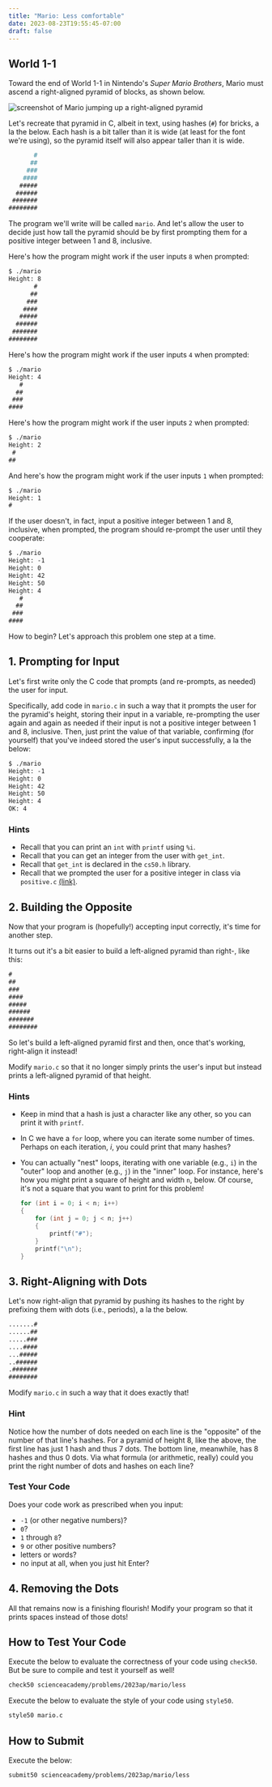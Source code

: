 ```yaml
---
title: "Mario: Less comfortable"
date: 2023-08-23T19:55:45-07:00
draft: false
---
```

<!--more-->

## World 1-1

Toward the end of World 1-1 in Nintendo's _Super Mario Brothers_, Mario must ascend a right-aligned pyramid of blocks, as shown below.

![screenshot of Mario jumping up a right-aligned pyramid](/web/pyramid.png)

Let's recreate that pyramid in C, albeit in text, using hashes (`#`) for bricks, a la the below. Each hash is a bit taller than it is wide (at least for the font we're using), so the pyramid itself will also appear taller than it is wide.

```md
       #
      ##
     ###
    ####
   #####
  ######
 #######
########
```

The program we'll write will be called `mario`. And let's allow the user to decide just how tall the pyramid should be by first prompting them for a positive integer between 1 and 8, inclusive.

Here's how the program might work if the user inputs `8` when prompted:

```md
$ ./mario
Height: 8
       #
      ##
     ###
    ####
   #####
  ######
 #######
########
```

Here's how the program might work if the user inputs `4` when prompted:

```md
$ ./mario
Height: 4
   #
  ##
 ###
####
```

Here's how the program might work if the user inputs `2` when prompted:

```md
$ ./mario
Height: 2
 #
##
```

And here's how the program might work if the user inputs `1` when prompted:

```md
$ ./mario
Height: 1
#
```

If the user doesn't, in fact, input a positive integer between 1 and 8, inclusive, when prompted, the program should re-prompt the user until they cooperate:

```md
$ ./mario
Height: -1
Height: 0
Height: 42
Height: 50
Height: 4
   #
  ##
 ###
####
```

How to begin? Let's approach this problem one step at a time.

## 1. Prompting for Input

Let's first write only the C code that prompts (and re-prompts, as needed) the user for input.

Specifically, add code in `mario.c` in such a way that it prompts the user for the pyramid's height, storing their input in a variable, re-prompting the user again and again as needed if their input is not a positive integer between 1 and 8, inclusive. Then, just print the value of that variable, confirming (for yourself) that you've indeed stored the user's input successfully, a la the below:

```md
$ ./mario
Height: -1
Height: 0
Height: 42
Height: 50
Height: 4
OK: 4
```

### Hints

* Recall that you can print an `int` with `printf` using `%i`.
* Recall that you can get an integer from the user with `get_int`.
* Recall that `get_int` is declared in the `cs50.h` library.
* Recall that we prompted the user for a positive integer in class via `positive.c` [(link)](https://github.com/scienceacademy/apcsp_2021).

## 2. Building the Opposite

Now that your program is (hopefully!) accepting input correctly, it's time for another step.

It turns out it's a bit easier to build a left-aligned pyramid than right-, like this:

```md
#
##
###
####
#####
######
#######
########
```

So let's build a left-aligned pyramid first and then, once that's working, right-align it instead!

Modify `mario.c` so that it no longer simply prints the user's input but instead prints a left-aligned pyramid of that height.

### Hints

* Keep in mind that a hash is just a character like any other, so you can print it with `printf`.
* In C we have a `for` loop, where you can iterate some number of times. Perhaps on each iteration, *i*, you could print that many hashes?
* You can actually "nest" loops, iterating with one variable (e.g., `i`) in the "outer" loop and another (e.g., `j`) in the "inner" loop. For instance, here's how you might print a square of height and width `n`, below. Of course, it's not a square that you want to print for this problem!

    ```c
    for (int i = 0; i < n; i++)
    {
        for (int j = 0; j < n; j++)
        {
            printf("#");
        }
        printf("\n");
    }
    ```

## 3. Right-Aligning with Dots

Let's now right-align that pyramid by pushing its hashes to the right by prefixing them with dots (i.e., periods), a la the below.

```md
.......#
......##
.....###
....####
...#####
..######
.#######
########
```

Modify `mario.c` in such a way that it does exactly that!

### Hint

Notice how the number of dots needed on each line is the "opposite" of the number of that line's hashes. For a pyramid of height 8, like the above, the first line has just 1 hash and thus 7 dots. The bottom line, meanwhile, has 8 hashes and thus 0 dots. Via what formula (or arithmetic, really) could you print the right number of dots and hashes on each line?

### Test Your Code

Does your code work as prescribed when you input:

* `-1` (or other negative numbers)?
* `0`?
* `1` through `8`?
* `9` or other positive numbers?
* letters or words?
* no input at all, when you just hit Enter?

## 4. Removing the Dots

All that remains now is a finishing flourish! Modify your program so that it prints spaces instead of those dots!

## How to Test Your Code

Execute the below to evaluate the correctness of your code using `check50`. But be sure to compile and test it yourself as well!

```md
check50 scienceacademy/problems/2023ap/mario/less
```

Execute the below to evaluate the style of your code using `style50`.

```md
style50 mario.c
```

## How to Submit

Execute the below:

```md
submit50 scienceacademy/problems/2023ap/mario/less
```

